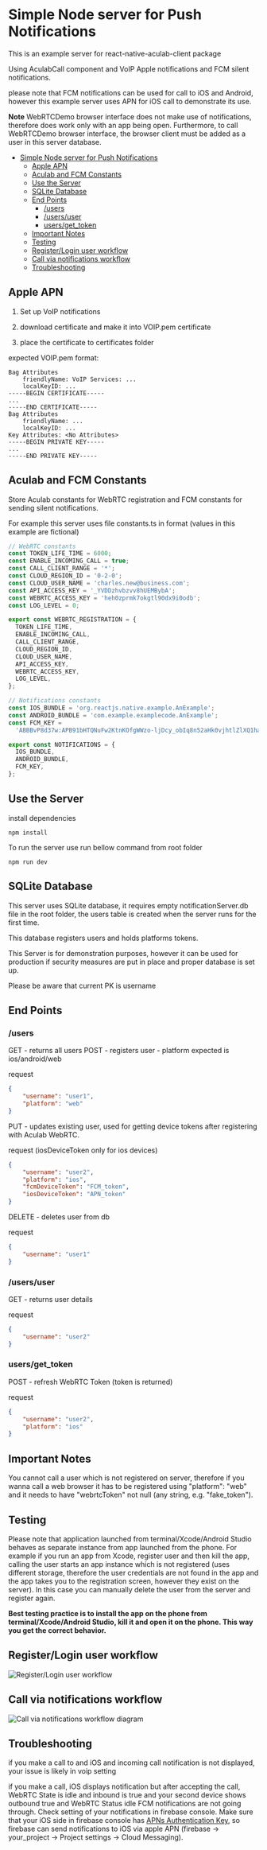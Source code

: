 # Simple Node server for Push Notifications

This is an example server for react-native-aculab-client package

Using AculabCall component and VoIP Apple notifications and FCM silent notifications.

please note that FCM notifications can be used for call to iOS and Android, however
this example server uses APN for iOS call to demonstrate its use.

**Note** WebRTCDemo browser interface does not make use of notifications, therefore does work only with an app being open. Furthermore, to call WebRTCDemo browser interface, the browser client must be added as a user in this server database.

- [Simple Node server for Push Notifications](#simple-node-server-for-push-notifications)
  - [Apple APN](#apple-apn)
  - [Aculab and FCM Constants](#aculab-and-fcm-constants)
  - [Use the Server](#use-the-server)
  - [SQLite Database](#sqlite-database)
  - [End Points](#end-points)
    - [/users](#users)
    - [/users/user](#usersuser)
    - [users/get_token](#usersget_token)
  - [Important Notes](#important-notes)
  - [Testing](#testing)
  - [Register/Login user workflow](#registerlogin-user-workflow)
  - [Call via notifications workflow](#call-via-notifications-workflow)
  - [Troubleshooting](#troubleshooting)

## Apple APN

1. Set up VoIP notifications

2. download certificate and make it into VOIP.pem certificate

3. place the certificate to certificates folder

expected VOIP.pem format:

```pem
Bag Attributes
    friendlyName: VoIP Services: ...
    localKeyID: ... 
-----BEGIN CERTIFICATE-----
...
-----END CERTIFICATE-----
Bag Attributes
    friendlyName: ...
    localKeyID: ... 
Key Attributes: <No Attributes>
-----BEGIN PRIVATE KEY-----
...
-----END PRIVATE KEY-----

```

## Aculab and FCM Constants

Store Aculab constants for WebRTC registration and FCM constants for sending silent notifications.

For example this server uses file constants.ts in format (values in this example are fictional)

```ts
// WebRTC constants
const TOKEN_LIFE_TIME = 6000;
const ENABLE_INCOMING_CALL = true;
const CALL_CLIENT_RANGE = '*';
const CLOUD_REGION_ID = '0-2-0';
const CLOUD_USER_NAME = 'charles.new@business.com';
const API_ACCESS_KEY = '_YVDDzhvbzvv8hUEMBybA';
const WEBRTC_ACCESS_KEY = 'heh0zprmk7okgtl90dx9i0odb';
const LOG_LEVEL = 0;

export const WEBRTC_REGISTRATION = {
  TOKEN_LIFE_TIME,
  ENABLE_INCOMING_CALL,
  CALL_CLIENT_RANGE,
  CLOUD_REGION_ID,
  CLOUD_USER_NAME,
  API_ACCESS_KEY,
  WEBRTC_ACCESS_KEY,
  LOG_LEVEL,
};

// Notifications constants
const IOS_BUNDLE = 'org.reactjs.native.example.AnExample';
const ANDROID_BUNDLE = 'com.example.examplecode.AnExample';
const FCM_KEY =
  'ABBBvP8d37w:APB91bHTQNuFw2KtnKOfgWWzo-ljDcy_obIq8n52aHk0vjhtlZlXQ1haTjYJHZK0-pzfU9kuKP6tPTm1PiVc9J1JHDimqxZVnbCKD2mn6yDXpFaye0VuTMDixJw7AW-bIy4gY-_zzjRH';

export const NOTIFICATIONS = {
  IOS_BUNDLE,
  ANDROID_BUNDLE,
  FCM_KEY,
};
```

## Use the Server

install dependencies

```terminal
npm install
```

To run the server use run bellow command from root folder

```terminal
npm run dev
```

## SQLite Database

This server uses SQLite database, it requires empty notificationServer.db file in the root folder, the users table is created when the server runs for the first time.

This database registers users and holds platforms tokens.

This Server is for demonstration purposes, however it can be used for production if security measures are put in place
and proper database is set up.

Please be aware that current PK is username

## End Points

### /users

GET - returns all users
POST - registers user - platform expected is ios/android/web

request

```json
{
    "username": "user1",
    "platform": "web"
}
```

PUT - updates existing user, used for getting device tokens after registering with Aculab WebRTC.

request (iosDeviceToken only for ios devices)

```json
{
    "username": "user2",
    "platform": "ios",
    "fcmDeviceToken": "FCM_token",
    "iosDeviceToken": "APN_token"
}
```

DELETE - deletes user from db

request

```json
{
    "username": "user1"
}
```

### /users/user

GET - returns user details

request

```json
{
    "username": "user2"
}
```

### users/get_token

POST - refresh WebRTC Token (token is returned)

request

```json
{
    "username": "user2",
    "platform": "ios"
}
```

## Important Notes

You cannot call a user which is not registered on server, therefore if you wanna call a web browser it has to be registered using "platform": "web" and it needs to have "webrtcToken" not null (any string, e.g. "fake_token").

## Testing

Please note that application launched from terminal/Xcode/Android Studio behaves as separate instance from app launched from the phone. For example if you run an app from Xcode, register user and then kill the app, calling the user starts an app instance which is not registered (uses different storage, therefore the user credentials are not found in the app and the app takes you to the registration screen, however they exist on the server). In this case you can manually delete the user from the server and register again.

**Best testing practice is to install the app on the phone from terminal/Xcode/Android Studio, kill it and open it on the phone. This way you get the correct behavior.**

## Register/Login user workflow

![Register/Login user workflow](media/docs/images/user_registration_login_flow.png)

## Call via notifications workflow

![Call via notifications workflow diagram](media/docs/images/notification_call_flow.png)

## Troubleshooting

if you make a call to and iOS and incoming call notification is not displayed, your issue is likely in voip setting

if you make a call, iOS displays notification but after accepting the call, WebRTC State is idle and inbound is true and your second device shows outbound true and WebRTC Status idle FCM notifications are not going through. Check setting of your notifications in firebase console. Make sure that your iOS side in firebase console has [APNs Authentication Key](https://developer.clevertap.com/docs/how-to-create-an-ios-apns-auth-key), so firebase can send notifications to iOS via apple APN (firebase -> your_project -> Project settings -> Cloud Messaging).
